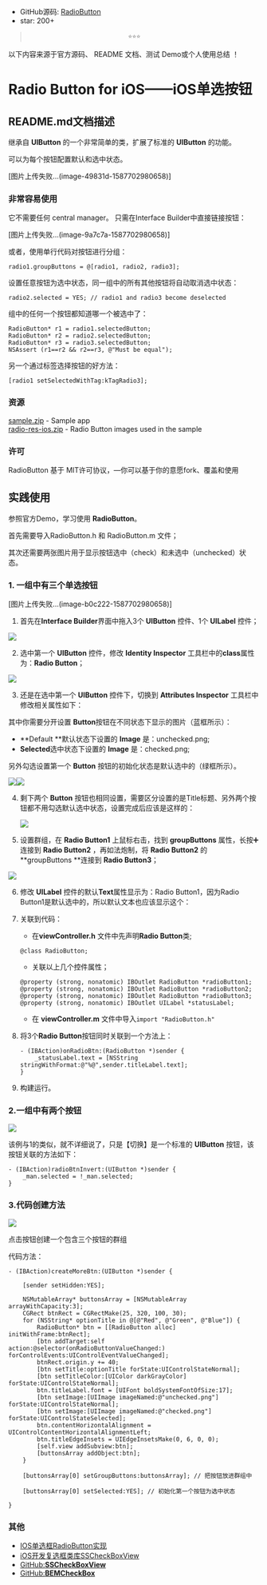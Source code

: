 * GitHub源码: [RadioButton](https://github.com/onegray/RadioButton-ios)
* star: 200+

>                                 ⭐️⭐️⭐️ 
以下内容来源于官方源码、 README 文档、测试 Demo或个人使用总结 ！

# Radio Button for iOS——iOS单选按钮
## README.md文档描述

继承自 **UIButton** 的一个非常简单的类，扩展了标准的 **UIButton** 的功能。

可以为每个按钮配置默认和选中状态。

[图片上传失败...(image-49831d-1587702980658)]

### 非常容易使用
它不需要任何 central manager。 只需在Interface Builder中直接链接按钮：



[图片上传失败...(image-9a7c7a-1587702980658)]


或者，使用单行代码对按钮进行分组：

	radio1.groupButtons = @[radio1, radio2, radio3];


设置任意按钮为选中状态，同一组中的所有其他按钮将自动取消选中状态：

	radio2.selected = YES; // radio1 and radio3 become deselected


组中的任何一个按钮都知道哪一个被选中了：

	RadioButton* r1 = radio1.selectedButton;
	RadioButton* r2 = radio2.selectedButton;
	RadioButton* r3 = radio3.selectedButton;
	NSAssert (r1==r2 && r2==r3, @"Must be equal");

另一个通过标签选择按钮的好方法：

	[radio1 setSelectedWithTag:kTagRadio3];


### 资源
[sample.zip](https://github.com/onegray/RadioButton-ios/archive/sample.zip) - Sample app  
[radio-res-ios.zip](https://raw.github.com/onegray/RadioButton-ios/data/radio-res-ios.zip) - Radio Button images used in the sample  

### 许可
RadioButton 基于 MIT许可协议，—你可以基于你的意愿fork、覆盖和使用



## 实践使用

参照官方Demo，学习使用 **RadioButton**。

首先需要导入RadioButton.h 和 RadioButton.m 文件；

其次还需要两张图片用于显示按钮选中（check）和未选中（unchecked）状态。



### 1. 一组中有三个单选按钮

[图片上传失败...(image-b0c222-1587702980658)]

1. 首先在**Interface Builder**界面中拖入3个 **UIButton** 控件、1个 **UILabel** 控件；

![](http://upload-images.jianshu.io/upload_images/2648731-403dcda2a78bfd18.jpg?imageMogr2/auto-orient/strip%7CimageView2/2/w/1240)

2. 选中第一个 **UIButton** 控件，修改 **Identity Inspector** 工具栏中的**class**属性为：**Radio Button**；

![](http://upload-images.jianshu.io/upload_images/2648731-4ce3464529fe9eec.jpg?imageMogr2/auto-orient/strip%7CimageView2/2/w/1240)

3. 还是在选中第一个 **UIButton** 控件下，切换到 **Attributes Inspector** 工具栏中修改相关属性如下：

其中你需要分开设置 **Button**按钮在不同状态下显示的图片（蓝框所示）：

* **Default **默认状态下设置的 **Image** 是：unchecked.png;
* **Selected**选中状态下设置的 **Image** 是：checked.png;

另外勾选设置第一个 **Button** 按钮的初始化状态是默认选中的（绿框所示）。

![](http://upload-images.jianshu.io/upload_images/2648731-c40dd4cfb485c823.jpg?imageMogr2/auto-orient/strip%7CimageView2/2/w/1240)![](http://upload-images.jianshu.io/upload_images/2648731-125da448b6bb9bd8.jpg?imageMogr2/auto-orient/strip%7CimageView2/2/w/1240)

4. 剩下两个 **Button** 按钮也相同设置，需要区分设置的是Title标题、另外两个按钮都不用勾选默认选中状态，设置完成后应该是这样的：

   ![](http://upload-images.jianshu.io/upload_images/2648731-ac67df9338a7c4c4.jpg?imageMogr2/auto-orient/strip%7CimageView2/2/w/1240)

5. 设置群组，在 **Radio Button1** 上鼠标右击，找到 **groupButtons** 属性，长按➕连接到 **Radio Button2** ，再如法炮制，将  **Radio Button2** 的 **groupButtons **连接到 **Radio Button3**；

![](http://upload-images.jianshu.io/upload_images/2648731-e691dba3d37afd62.jpg?imageMogr2/auto-orient/strip%7CimageView2/2/w/1240)

6. 修改 **UILabel** 控件的默认**Text**属性显示为：Radio Button1，因为Radio Button1是默认选中的，所以默认文本也应该显示这个：

7. 关联到代码：

   * 在**viewController.h** 文件中先声明**Radio Button**类;

   ````
   @class RadioButton;
   ````

   * 关联以上几个控件属性；

   ```
   @property (strong, nonatomic) IBOutlet RadioButton *radioButton1;
   @property (strong, nonatomic) IBOutlet RadioButton *radioButton2;
   @property (strong, nonatomic) IBOutlet RadioButton *radioButton3;
   @property (strong, nonatomic) IBOutlet UILabel *statusLabel;
   ```

   * 在 **viewController.m** 文件中导入``import "RadioButton.h"``

8. 将3个**Radio Button**按钮同时关联到一个方法上：

   ```
   - (IBAction)onRadioBtn:(RadioButton *)sender {
       _statusLabel.text = [NSString stringWithFormat:@"%@",sender.titleLabel.text];
   }
   ```

9. 构建运行。



### 2.一组中有两个按钮

![](http://upload-images.jianshu.io/upload_images/2648731-c01f7bcf46683b30.gif?imageMogr2/auto-orient/strip)

该例与1的类似，就不详细说了，只是【切换】是一个标准的 **UIButton** 按钮，该按钮关联的方法如下：

```
- (IBAction)radioBtnInvert:(UIButton *)sender {
    _man.selected = !_man.selected;
}
```



### 3.代码创建方法

![](http://upload-images.jianshu.io/upload_images/2648731-1c581d4fbfbfa4b8.gif?imageMogr2/auto-orient/strip)

点击按钮创建一个包含三个按钮的群组

代码方法：

```
- (IBAction)createMoreBtn:(UIButton *)sender {
    
    [sender setHidden:YES];
    
    NSMutableArray* buttonsArray = [NSMutableArray arrayWithCapacity:3];
    CGRect btnRect = CGRectMake(25, 320, 100, 30);
    for (NSString* optionTitle in @[@"Red", @"Green", @"Blue"]) {
        RadioButton* btn = [[RadioButton alloc] initWithFrame:btnRect];
        [btn addTarget:self action:@selector(onRadioButtonValueChanged:) forControlEvents:UIControlEventValueChanged];
        btnRect.origin.y += 40;
        [btn setTitle:optionTitle forState:UIControlStateNormal];
        [btn setTitleColor:[UIColor darkGrayColor] forState:UIControlStateNormal];
        btn.titleLabel.font = [UIFont boldSystemFontOfSize:17];
        [btn setImage:[UIImage imageNamed:@"unchecked.png"] forState:UIControlStateNormal];
        [btn setImage:[UIImage imageNamed:@"checked.png"] forState:UIControlStateSelected];
        btn.contentHorizontalAlignment = UIControlContentHorizontalAlignmentLeft;
        btn.titleEdgeInsets = UIEdgeInsetsMake(0, 6, 0, 0);
        [self.view addSubview:btn];
        [buttonsArray addObject:btn];
    }
    
    [buttonsArray[0] setGroupButtons:buttonsArray]; // 把按钮放进群组中
    
    [buttonsArray[0] setSelected:YES]; // 初始化第一个按钮为选中状态

}
```

### 其他

* [IOS单选框RadioButton实现](http://www.jianshu.com/p/4971424c693b)
* [iOS开发复选框类库SSCheckBoxView](http://blog.csdn.net/duxinfeng2010/article/details/9071003)
* [GitHub:**SSCheckBoxView**](https://github.com/ardalahmet/SSCheckBoxView)
* [GitHub:**BEMCheckBox**](https://github.com/Boris-Em/BEMCheckBox#sample-app)
